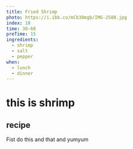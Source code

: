 ```yaml
---
title: Fried Shrimp
photo: https://i.ibb.co/mCb38mgb/IMG-2588.jpg
index: 10
time: 30-60
preTime: 15
ingredients:
  - shrimp
  - salt
  - pepper
when:
  - lunch
  - dinner
---
```

# this is shrimp
## recipe

Fist do this and that and yumyum
